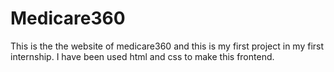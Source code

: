 # Medicare360
This is the the website of medicare360 and this is my first project in my first internship. I have been used html and css to make this frontend.
